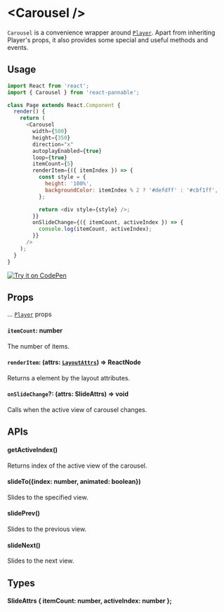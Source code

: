 # \<Carousel />

`Carousel` is a convenience wrapper around [`Player`](player.md). Apart from inheriting Player's props, it also provides some special and useful methods and events.

## Usage

```js
import React from 'react';
import { Carousel } from 'react-pannable';

class Page extends React.Component {
  render() {
    return (
      <Carousel
        width={500}
        height={350}
        direction="x"
        autoplayEnabled={true}
        loop={true}
        itemCount={5}
        renderItem={({ itemIndex }) => {
          const style = {
            height: '100%',
            backgroundColor: itemIndex % 2 ? '#defdff' : '#cbf1ff',
          };

          return <div style={style} />;
        }}
        onSlideChange={({ itemCount, activeIndex }) => {
          console.log(itemCount, activeIndex);
        }}
      />
    );
  }
}
```

[![Try it on CodePen](https://img.shields.io/badge/CodePen-Run-blue.svg?logo=CodePen)](https://codepen.io/cztflove/pen/JVVoma)

## Props

... [`Player`](player.md#props) props

#### `itemCount`: number

The number of items.

#### `renderItem`: (attrs: [`LayoutAttrs`](gridcontent.md#LayoutAttrs)) => ReactNode

Returns a element by the layout attributes.

#### `onSlideChange`?: (attrs: SlideAttrs) => void

Calls when the active view of carousel changes.

## APIs

#### getActiveIndex()

Returns index of the active view of the carousel.

#### slideTo({index: number, animated: boolean})

Slides to the specified view.

#### slidePrev()

Slides to the previous view.

#### slideNext()

Slides to the next view.

## Types

#### SlideAttrs { itemCount: number, activeIndex: number };
